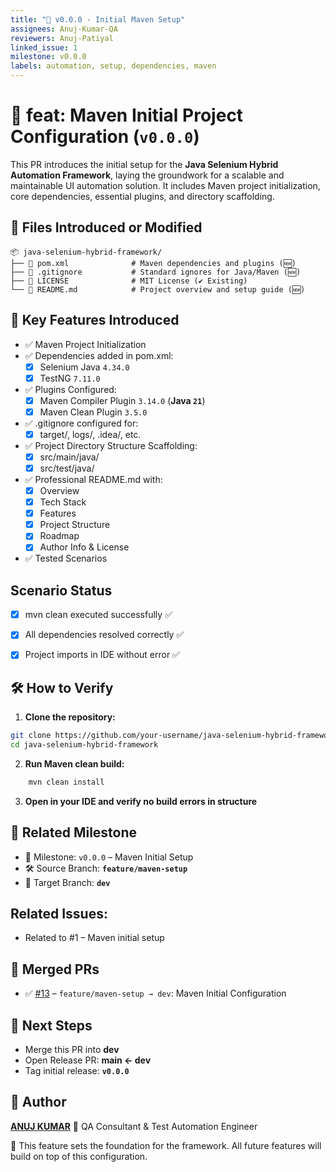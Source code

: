 ```yaml
---
title: "🎯 v0.0.0 - Initial Maven Setup"
assignees: Anuj-Kumar-QA
reviewers: Anuj-Patiyal
linked_issue: 1
milestone: v0.0.0
labels: automation, setup, dependencies, maven
---
```


# 🎯 feat: Maven Initial Project Configuration (`v0.0.0`)

This PR introduces the initial setup for the **Java Selenium Hybrid Automation Framework**, laying the groundwork for a scalable and maintainable UI automation solution. It includes Maven project initialization, core dependencies, essential plugins, and directory scaffolding.


## 📂 Files Introduced or Modified

```text
📦 java-selenium-hybrid-framework/
├── 📄 pom.xml              # Maven dependencies and plugins (🆕)
├── 📄 .gitignore           # Standard ignores for Java/Maven (🆕)
├── 📄 LICENSE              # MIT License (✔ Existing)
└── 📄 README.md            # Project overview and setup guide (🆕)
```


## 🧩 Key Features Introduced
- ✅ Maven Project Initialization
- ✅ Dependencies added in pom.xml:
  - [x] Selenium Java `4.34.0`
  - [x] TestNG `7.11.0`
- ✅ Plugins Configured:
  - [x] Maven Compiler Plugin `3.14.0` (**Java `21`**)
  - [x] Maven Clean Plugin `3.5.0`
- ✅ .gitignore configured for:
  - [x] target/, logs/, .idea/, etc.
- ✅ Project Directory Structure Scaffolding:
  - [x] src/main/java/
  - [x] src/test/java/
- ✅ Professional README.md with:
  - [x] Overview
  - [x] Tech Stack
  - [x] Features
  - [x] Project Structure
  - [x] Roadmap
  - [x] Author Info & License
- ✅ Tested Scenarios



## Scenario	Status
- [x] mvn clean executed successfully	✅
- [x] All dependencies resolved correctly	✅
- [x] Project imports in IDE without error	✅



## 🛠️ How to Verify
1. **Clone the repository:**
```bash
git clone https://github.com/your-username/java-selenium-hybrid-framework.git
cd java-selenium-hybrid-framework
```
2. **Run Maven clean build:**
```bash
    mvn clean install
```
3. **Open in your IDE and verify no build errors in structure**


## 🔗 Related Milestone

- 📍 Milestone: `v0.0.0` – Maven Initial Setup
- 🛠️ Source Branch: **`feature/maven-setup`**
- 🎯 Target Branch: **`dev`**


## Related Issues:
- Related to #1 – Maven initial setup



## 🔀 Merged PRs

- ✅ [#13](https://github.com/Anuj-Kumar-QA/hybrid-framework/pull/13) – `feature/maven-setup → dev`: Maven Initial Configuration



## 🚧 Next Steps

- Merge this PR into **dev**
- Open Release PR: **main ← dev**
- Tag initial release: **`v0.0.0`**



## 👤 Author
**[ANUJ KUMAR](https://www.linkedin.com/in/anuj-kumar-qa/)** 🏅 QA Consultant & Test Automation Engineer

📝 This feature sets the foundation for the framework. All future features will build on top of this configuration.
